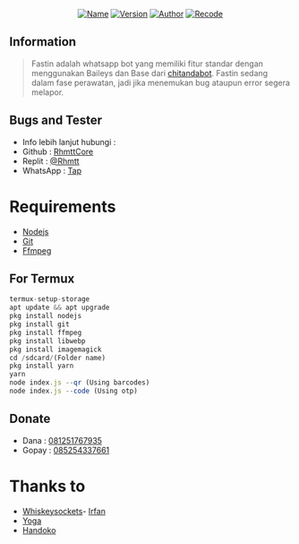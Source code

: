 <p align="center">
<a href="https://github.com/rtwone"><img title="Name" src="https://img.shields.io/badge/Author-Fastin-blue.svg?style=for-the-badge&logo=github"></a>
<a href="https://github.com/rtwone"><img title="Version" src="https://img.shields.io/badge/Author-v1.0-blue.svg?style=for-the-badge&logo=github"></a>
<a href="https://github.com/rtwone"><img title="Author" src="https://img.shields.io/badge/Author-Irfan-blue.svg?style=for-the-badge&logo=github"></a>
<a href="https://github.com/RhmttCore"><img title="Recode" src="https://img.shields.io/badge/Recode-Rahmat-blue.svg?style=for-the-badge&logo=github"></a>
</p>

</div

---

## Information
> Fastin adalah whatsapp bot yang memiliki fitur standar dengan menggunakan Baileys dan Base dari [chitandabot](https://github.com/rtwone/chitandabot).
> Fastin sedang dalam fase perawatan, jadi jika menemukan bug ataupun error segera melapor.

## Bugs and Tester
* Info lebih lanjut hubungi :
* Github : [RhmttCore](https://github.com/RhmttCore)
* Replit : [@Rhmtt](https://replit.com/@Rhmtt)
* WhatsApp : [Tap](https://wa.me/6285254337661)

# Requirements
* [Nodejs](https://nodejs.org/en/)
* [Git](https://git-scm.com/downloads)
* [Ffmpeg](https://github.com/BtbN/FFmpeg-Builds/releases/download/autobuild-2020-12-08-13-03/ffmpeg-n4.3.1-26-gca55240b8c-win64-gpl-4.3.zip)

## For Termux
```ts
termux-setup-storage
apt update && apt upgrade
pkg install nodejs
pkg install git
pkg install ffmpeg
pkg install libwebp
pkg install imagemagick
cd /sdcard/(Folder name)
pkg install yarn
yarn
node index.js --qr (Using barcodes)
node index.js --code (Using otp)
```

## Donate
- Dana : [081251767935](https://wa.me/6281251767935?text=Saya+ingin+berdonasi!)
- Gopay : [085254337661](https://wa.me/6285254337661?text=Saya+ingin+berdonasi)

# Thanks to
- [Whiskeysockets](https://github.com/whiskeysockets)- [Irfan](https://github.com/rtwone)
- [Yoga](https://github.com/YogGanz)
- [Handoko](https://github.com/handoko19)
